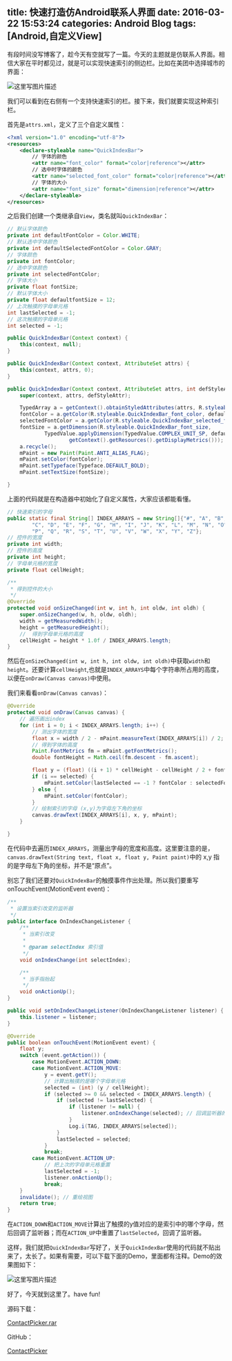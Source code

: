 title: 快速打造仿Android联系人界面
date: 2016-03-22 15:53:24
categories: Android Blog
tags: [Android,自定义View]
---
有段时间没写博客了，趁今天有空就写了一篇。今天的主题就是仿联系人界面。相信大家在平时都见过，就是可以实现快速索引的侧边栏。比如在美团中选择城市的界面：

![这里写图片描述](http://ofyt9w4c2.bkt.clouddn.com/20160322/20160322200035.png)

我们可以看到在右侧有一个支持快速索引的栏。接下来，我们就要实现这种索引栏。

首先是`attrs.xml`，定义了三个自定义属性：

``` xml
<?xml version="1.0" encoding="utf-8"?>
<resources>
    <declare-styleable name="QuickIndexBar">
        // 字体的颜色
        <attr name="font_color" format="color|reference"></attr>
        // 选中时字体的颜色
        <attr name="selected_font_color" format="color|reference"></attr>
        // 字体的大小
        <attr name="font_size" format="dimension|reference"></attr>
    </declare-styleable>
</resources>
```

之后我们创建一个类继承自`View`，类名就叫`QuickIndexBar`：

``` java
// 默认字体颜色
private int defaultFontColor = Color.WHITE;
// 默认选中字体颜色
private int defaultSelectedFontColor = Color.GRAY;
// 字体颜色
private int fontColor;
// 选中字体颜色
private int selectedFontColor;
// 字体大小
private float fontSize;
// 默认字体大小
private float defaultfontSize = 12;
// 上次触摸的字母单元格
int lastSelected = -1;
// 这次触摸的字母单元格
int selected = -1;

public QuickIndexBar(Context context) {
    this(context, null);
}

public QuickIndexBar(Context context, AttributeSet attrs) {
    this(context, attrs, 0);
}

public QuickIndexBar(Context context, AttributeSet attrs, int defStyleAttr) {
    super(context, attrs, defStyleAttr);

    TypedArray a = getContext().obtainStyledAttributes(attrs, R.styleable.QuickIndexBar);
    fontColor = a.getColor(R.styleable.QuickIndexBar_font_color, defaultFontColor);
    selectedFontColor = a.getColor(R.styleable.QuickIndexBar_selected_font_color, defaultSelectedFontColor);
    fontSize = a.getDimension(R.styleable.QuickIndexBar_font_size,
            TypedValue.applyDimension(TypedValue.COMPLEX_UNIT_SP, defaultfontSize,
                    getContext().getResources().getDisplayMetrics()));
    a.recycle();
    mPaint = new Paint(Paint.ANTI_ALIAS_FLAG);
    mPaint.setColor(fontColor);
    mPaint.setTypeface(Typeface.DEFAULT_BOLD);
    mPaint.setTextSize(fontSize);

}
```

上面的代码就是在构造器中初始化了自定义属性，大家应该都能看懂。

``` java
// 快速索引的字母
public static final String[] INDEX_ARRAYS = new String[]{"#", "A", "B",
        "C", "D", "E", "F", "G", "H", "I", "J", "K", "L", "M", "N", "O",
        "P", "Q", "R", "S", "T", "U", "V", "W", "X", "Y", "Z"};
// 控件的宽度
private int width;
// 控件的高度
private int height;
// 字母单元格的宽度
private float cellHeight;

/**
 * 得到控件的大小
 */
@Override
protected void onSizeChanged(int w, int h, int oldw, int oldh) {
    super.onSizeChanged(w, h, oldw, oldh);
    width = getMeasuredWidth();
    height = getMeasuredHeight();
    //  得到字母单元格的高度
    cellHeight = height * 1.0f / INDEX_ARRAYS.length;
}
```

然后在`onSizeChanged(int w, int h, int oldw, int oldh)`中获取`width`和`height`。还要计算`cellHeight`,也就是`INDEX_ARRAYS`中每个字符串所占用的高度，以便在`onDraw(Canvas canvas)`中使用。

我们来看看`onDraw(Canvas canvas)`：

``` java
@Override
protected void onDraw(Canvas canvas) {
    // 遍历画出index
    for (int i = 0; i < INDEX_ARRAYS.length; i++) {
        // 测出字体的宽度
        float x = width / 2 - mPaint.measureText(INDEX_ARRAYS[i]) / 2;
        // 得到字体的高度
        Paint.FontMetrics fm = mPaint.getFontMetrics();
        double fontHeight = Math.ceil(fm.descent - fm.ascent);

        float y = (float) ((i + 1) * cellHeight - cellHeight / 2 + fontHeight / 2);
        if (i == selected) {
            mPaint.setColor(lastSelected == -1 ? fontColor : selectedFontColor);
        } else {
            mPaint.setColor(fontColor);
        }
        // 绘制索引的字母 (x,y)为字母左下角的坐标
        canvas.drawText(INDEX_ARRAYS[i], x, y, mPaint);
    }

}
```

在代码中去遍历`INDEX_ARRAYS`，测量出字母的宽度和高度。这里要注意的是，`canvas.drawText(String text, float x, float y, Paint paint)`中的 x,y 指的是字母左下角的坐标，并不是“原点”。

别忘了我们还要对`QuickIndexBar`的触摸事件作出处理。所以我们要重写onTouchEvent(MotionEvent event)：

``` java
/**
 * 设置当索引改变的监听器
 */
public interface OnIndexChangeListener {
    /**
     * 当索引改变
     *
     * @param selectIndex 索引值
     */
    void onIndexChange(int selectIndex);

    /**
     * 当手指抬起
     */
    void onActionUp();
}

public void setOnIndexChangeListener(OnIndexChangeListener listener) {
    this.listener = listener;
}

@Override
public boolean onTouchEvent(MotionEvent event) {
    float y;
    switch (event.getAction()) {
        case MotionEvent.ACTION_DOWN:
        case MotionEvent.ACTION_MOVE:
            y = event.getY();
            // 计算出触摸的是哪个字母单元格
            selected = (int) (y / cellHeight);
            if (selected >= 0 && selected < INDEX_ARRAYS.length) {
                if (selected != lastSelected) {
                    if (listener != null) {
                        listener.onIndexChange(selected); // 回调监听器的方法
                    }
                    Log.i(TAG, INDEX_ARRAYS[selected]);
                }
                lastSelected = selected;
            }
            break;
        case MotionEvent.ACTION_UP:
            // 把上次的字母单元格重置
            lastSelected = -1;
            listener.onActionUp();
            break;
    }
    invalidate(); // 重绘视图
    return true;
}
```

在`ACTION_DOWN`和`ACTION_MOVE`计算出了触摸的y值对应的是索引中的哪个字母，然后回调了监听器；而在`ACTION_UP`中重置了`lastSelected`，回调了监听器。

这样，我们就把`QuickIndexBar`写好了，关于`QuickIndexBar`使用的代码就不贴出来了，太长了。如果有需要，可以下载下面的Demo，里面都有注释。Demo的效果图如下：

![这里写图片描述](http://ofyt9w4c2.bkt.clouddn.com/20160322/20160322211942.gif)

好了，今天就到这里了。have fun!

源码下载：

[ContactPicker.rar](http://ofytl4mzu.bkt.clouddn.com/20160322/ContactPicker.rar)

GitHub：

[ContactPicker](https://github.com/yuqirong/ContactPicker)